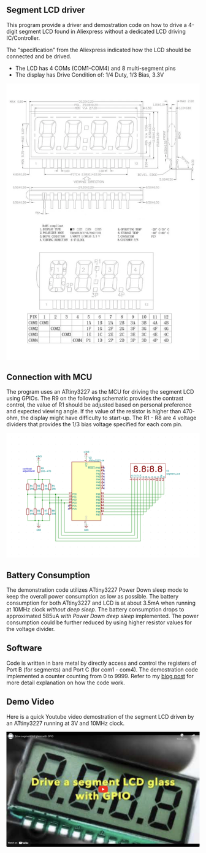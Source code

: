 ## Segment LCD driver
This program provide a driver and demostration code on how to drive a 4-digit segment LCD found in Aliexpress without a dedicated LCD driving IC/Controller.

The "specification" from the Aliexpress indicated how the LCD should be connected and be drived. 
 * The LCD has 4 COMs (COM1-COM4) and 8 multi-segment pins
 * The display has Drive Condition of: 1/4 Duty, 1/3 Bias, 3.3V

 !["the 'specificaiton' from Aliexpress"](images/4-digit_glass_segment_display_spec.jpg)

## Connection with MCU
The program uses an ATtiny3227 as the MCU for driving the segment LCD using GPIOs. The R9 on the following schematic provides the contrast control, the value of R1 should be adjusted based on personal preference and expected viewing angle. If the value of the resistor is higher than 470-ohm, the display might have difficulty to start-up. The R1 - R8 are 4 voltage dividers that provides the 1/3 bias voltage specified for each com pin.

!["Connection between ATtiny3227 and segment LCD](images/attiny3227_connection_with_segment_lcd.png)

## Battery Consumption
The demonstration code utilizes ATtiny3227 Power Down sleep mode to keep the overall power consumption as low as possible. The battery consumption for both ATtiny3227 and LCD is at about 3.5mA when running at 10MHz clock *without deep sleep*. The battery consumption drops to approximated 585uA *with Power Down deep sleep* implemented. The power consumption could be further reduced by using higher resistor values for the voltage divider.

## Software
Code is written in bare metal by directly access and control the registers of Port B (for segments) and Port C (for com1 - com4). The demostration code implemented a counter counting from 0 to 9999. Refer to my [blog post](https://www.e-tinkers.com/2024/07/how-to-drive-a-segment-lcd-glass-with-gpio/) for more detail explanation on how the code work.

## Demo Video
Here is a quick Youtube video demostration of the segment LCD driven by an ATtiny3227 running at 3V and 10MHz clock.

[![youtube_video](images/youtube_thumbnail.png)](https://www.youtube.com/embed/4WMrjbVDOB0)




